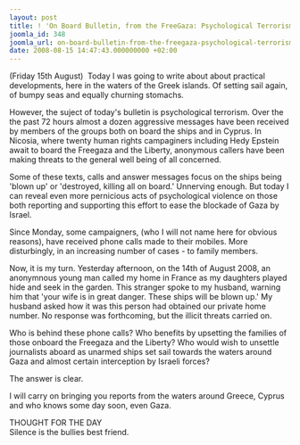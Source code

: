 ```yaml
---
layout: post
title: ! 'On Board Bulletin, from the FreeGaza: Psychological Terrorism'
joomla_id: 348
joomla_url: on-board-bulletin-from-the-freegaza-psychological-terrorism
date: 2008-08-15 14:47:43.000000000 +02:00
---
```

<p>(Friday 15th August)&nbsp; Today I was going to write about about practical developments, here in the waters of the Greek islands. Of setting sail again, of bumpy seas and equally churning stomachs. </p><p>However, the suject of today's bulletin is psychological terrorism. Over the the past 72 hours almost a dozen aggressive messages have been received by members of the groups both on board the ships and in Cyprus. In Nicosia, where twenty human rights campaginers including Hedy Epstein await to board the Freegaza and the Liberty, anonymous callers have been making threats to the general well being of all concerned. </p><p>Some of these texts, calls and answer messages focus on the ships being 'blown up' or 'destroyed, killing all on board.' Unnerving enough. But today I can reveal even more pernicious acts of psychological violence on those both reporting and supporting this effort to ease the blockade of Gaza by Israel. </p><p>Since Monday, some campaigners, (who I will not name here for obvious reasons), have received phone calls made to their mobiles. More disturbingly, in an increasing number of cases - to family members. </p><p>Now, it is my turn. Yesterday afternoon, on the 14th of August 2008, an anonymnous young man called my home in France as my daughters played hide and seek in the garden. This stranger spoke to my husband, warning him that 'your wife is in great danger. These ships will be blown up.' My husband asked how it was this person had obtained our private home number. No response was forthcoming, but the illicit threats carried on. </p><p>Who is behind these phone calls? Who benefits by upsetting the families of those onboard the Freegaza and the Liberty? Who would wish to unsettle journalists aboard as unarmed ships set sail towards the waters around Gaza and almost certain interception by Israeli forces? </p><p>The answer is clear. </p><p>I will carry on bringing you reports from the waters around Greece, Cyprus and who knows some day soon, even Gaza. </p><p>THOUGHT FOR THE DAY <br />Silence is the bullies best friend. </p><p><a href=""></a></p>
